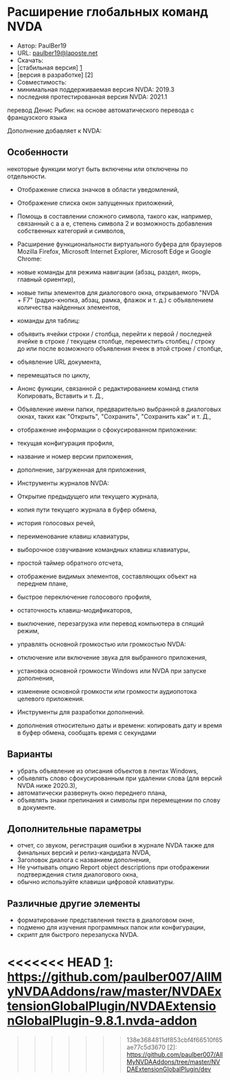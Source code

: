 # Расширение глобальных команд NVDA #

* Автор: PaulBer19
* URL: paulber19@laposte.net
* Скачать:
* [стабильная версия] [1]
* [версия в разработке] [2]
* Совместимость:
* минимальная поддерживаемая версия NVDA: 2019.3
* последняя протестированная версия NVDA: 2021.1


перевод Денис Рыбин: на основе автоматического перевода с французского языка


Дополнение добавляет к NVDA:
## Особенности ##

некоторые функции могут быть включены или отключены по отдельности.

* Отображение списка значков в области уведомлений,
* Отображение списка окон запущенных приложений,
* Помощь в составлении сложного символа, такого как, например, связанный с a a e, степень символа 2 и возможность добавления собственных категорий и символов,
* Расширение функциональности виртуального буфера для браузеров Mozilla Firefox, Microsoft Internet Explorer, Microsoft Edge и Google Chrome:

* новые команды для режима навигации (абзац, раздел, якорь, главный ориентир),
* новые типы элементов для диалогового окна, открываемого "NVDA + F7" (радио-кнопка, абзац, рамка, флажок и т. д.) с объявлением количества найденных элементов,
* команды для таблиц:
* объявить ячейки строки / столбца, перейти к первой / последней ячейке в строке / текущем столбце, переместить столбец / строку до или после возможного объявления ячеек в этой строке / столбце,
* объявление URL документа,
* перемещаться по циклу,


* Анонс функции, связанной с редактированием команд стиля Копировать, Вставить и т. Д.,
* Объявление имени папки, предварительно выбранной в диалоговых окнах, таких как "Открыть", "Сохранить", "Сохранить как" и т. Д.,
* отображение информации о сфокусированном приложении:

* текущая конфигурация профиля,
* название и номер версии приложения,
* дополнение, загруженная для приложения,


* Инструменты журналов NVDA:
* Открытие предыдущего или текущего журнала,
* копия пути текущего журнала в буфер обмена,


* история голосовых речей,
* переименование клавиш клавиатуры,
* выборочное озвучивание командных клавиш клавиатуры,
* простой таймер обратного отсчета,
* отображение видимых элементов, составляющих объект на переднем плане,
* быстрое переключение голосового профиля,
* остаточность клавиш-модификаторов,
* выключение, перезагрузка или перевод компьютера в спящий режим,
* управлять основной громкостью или громкостью NVDA:

* отключение или включение звука для выбранного приложения,
* установка основной громкости Windows или NVDA при запуске дополнения,
* изменение основной громкости или громкости аудиопотока целевого приложения.


* Инструменты для разработки дополнений.
* дополнения относительно даты и времени: копировать дату и время в буфер обмена, сообщать время с секундами


## Варианты ##

* убрать объявление из описания объектов в лентах Windows,
* объявлять слово сфокусированным при удалении слова (для версий NVDA ниже 2020.3),
* автоматически развернуть окно переднего плана,
* объявлять знаки препинания и символы при перемещении по слову в документе.


## Дополнительные параметры ##

* отчет, со звуком, регистрация ошибки в журнале NVDA также для финальных версий и релиз-кандидата NVDA,
* Заголовок диалога с названием дополнения,
* Не учитывать опцию Report object descriptions при отображении подтверждения стиля диалогового окна,
* обычно используйте клавиши цифровой клавиатуры.


## Различные другие элементы ##

* форматирование представления текста в диалоговом окне,
* подменю для изучения программных папок или конфигурации,
* скрипт для быстрого перезапуска NVDA.


<<<<<<< HEAD
[1]: https://github.com/paulber007/AllMyNVDAAddons/raw/master/NVDAExtensionGlobalPlugin/NVDAExtensionGlobalPlugin-9.8.1.nvda-addon
=======
[1]: https://github.com/paulber007/AllMyNVDAAddons/raw/master/NVDAExtensionGlobalPlugin/NVDAExtensionGlobalPlugin-9.8.2.nvda-addon
>>>>>>> 138e3684811df853cbf4f66510f65ae77c5d3670
[2]: https://github.com/paulber007/AllMyNVDAAddons/tree/master/NVDAExtensionGlobalPlugin/dev
